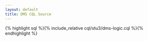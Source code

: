 ```yaml
---
layout: default
title: DMS CQL Source
---
```


{% highlight sql %}{% include_relative cql/stu3/dms-logic.cql %}{% endhighlight %}
